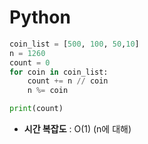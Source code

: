 # Python 
```python
coin_list = [500, 100, 50,10]
n = 1260
count = 0
for coin in coin_list:
    count += n // coin
    n %= coin

print(count)

```



* **시간 복잡도** : O(1) (n에 대해)
